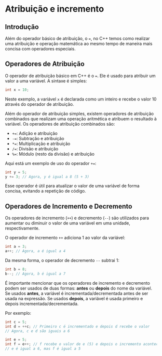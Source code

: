 # Atribuição e incremento

<!-- toc -->
<!-- toc -->

## Introdução

Além do operador básico de atribuição, o `=`, no C++ temos como realizar uma atribuição e operação matemática ao mesmo tempo de maneira mais concisa com operadores especiais.

## Operadores de Atribuição

O operador de atribuição básico em C++ é o `=`. Ele é usado para atribuir um valor a uma variável. A sintaxe é simples:

```cpp
int x = 10;
```

Neste exemplo, a variável `x` é declarada como um inteiro e recebe o valor 10 através do operador de atribuição.

Além do operador de atribuição simples, existem operadores de atribuição combinados que realizam uma operação aritmética e atribuem o resultado à variável. Os operadores de atribuição combinados são:

- `+=`: Adição e atribuição
- `-=`: Subtração e atribuição
- `*=`: Multiplicação e atribuição
- `/=`: Divisão e atribuição
- `%=`: Módulo (resto da divisão) e atribuição

Aqui está um exemplo de uso do operador `+=`:

```cpp
int y = 5;
y += 3; // Agora, y é igual a 8 (5 + 3)
```

Esse operador é útil para atualizar o valor de uma variável de forma concisa, evitando a repetição de código.

## Operadores de Incremento e Decremento

Os operadores de incremento (`++`) e decremento (`--`) são utilizados para aumentar ou diminuir o valor de uma variável em uma unidade, respectivamente.

O operador de incremento `++` adiciona 1 ao valor da variável:

```cpp
int a = 3;
a++; // Agora, a é igual a 4
```

Da mesma forma, o operador de decremento `--` subtrai 1:

```cpp
int b = 8;
b--; // Agora, b é igual a 7
```

É importante mencionar que os operadores de incremento e decremento podem ser usados de duas formas: **antes** ou **depois** do nome da variável. Se usados **antes**, a variável é incrementada/decrementada antes de ser usada na expressão. Se usados **depois**, a variável é usada primeiro e depois incrementada/decrementada.

Por exemplo:

```cpp
int c = 5;
int d = ++c; // Primeiro c é incrementado e depois d recebe o valor
// Agora, c e d são iguais a 6

int e = 5;
int f = e++; // f recebe o valor de e (5) e depois o incremento acontece
// e é igual a 6, mas f é igual a 5
```
